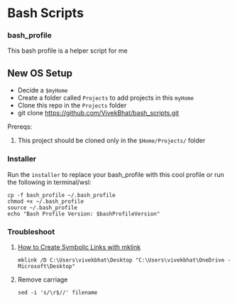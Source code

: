 # Bash Scripts

### bash_profile
This bash profile is a helper script for me
## New OS Setup

* Decide a `$myHome`
* Create a folder called `Projects` to add projects in this `myHome` 
* Clone this repo in the `Projects` folder
* git clone https://github.com/VivekBhat/bash_scripts.git

Prereqs:
1. This project should be cloned only in the `$Home/Projects/` folder

### Installer
Run the `installer` to replace your bash_profile with this cool profile or run the following in terminal/wsl:
```
cp -f bash_profile ~/.bash_profile
chmod +x ~/.bash_profile
source ~/.bash_profile
echo "Bash Profile Version: $bashProfileVersion"
```

### Troubleshoot
1. [How to Create Symbolic Links with mklink](https://www.howtogeek.com/howto/16226/complete-guide-to-symbolic-links-symlinks-on-windows-or-linux/)
    ```
    mklink /D C:\Users\vivekbhat\Desktop "C:\Users\vivekbhat\OneDrive - Microsoft\Desktop"
    ```
2. Remove carriage 
    ```
    sed -i 's/\r$//' filename
    ```
